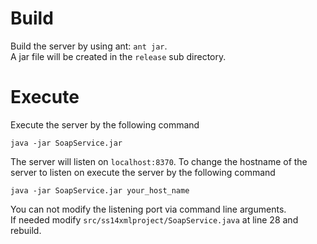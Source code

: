 # Build
Build the server by using ant: `ant jar`.  
A jar file will be created in the `release` sub directory.

# Execute
Execute the server by the following command

`java -jar SoapService.jar`

The server will listen on `localhost:8370`. To change the hostname of the server to listen on
execute the server by the following command

`java -jar SoapService.jar your_host_name`

You can not modify the listening port via command line arguments.  
If needed modify `src/ss14xmlproject/SoapService.java` at line 28 and rebuild.
